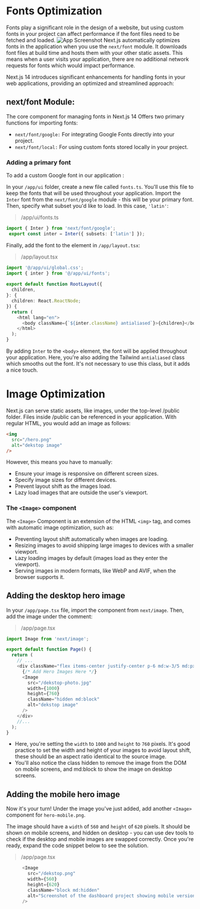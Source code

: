 # Fonts Optimization
Fonts play a significant role in the design of a website, but using custom fonts in your project can affect performance if the font files need to be fetched and loaded.
![App Screenshot](https://nextjs.org/_next/image?url=%2Flearn%2Fdark%2Ffont-layout-shift.png&w=1920&q=75&dpl=dpl_8JWihzhXtpkYanrPN4yhGPoiM2MX)
Next.js automatically optimizes fonts in the application when you use the `next/font` module. It downloads font files at build time and hosts them with your other static assets. This means when a user visits your application, there are no additional network requests for fonts which would impact performance.

Next.js 14 introduces significant enhancements for handling fonts in your web applications, providing an optimized and streamlined approach:

## next/font Module:
The core component for managing fonts in Next.js 14 Offers two primary functions for importing fonts:
* `next/font/google:` For integrating Google Fonts directly into your project.
* `next/font/local:` For using custom fonts stored locally in your project.

### Adding a primary font
To add a custom Google font in our application :

In your `/app/ui` folder, create a new file called `fonts.ts`. You'll use this file to keep the fonts that will be used throughout your application.
Import the `Inter` font from the `next/font/google` module - this will be your primary font. Then, specify what subset you'd like to load. In this case, `'latin'`:

> /app/ui/fonts.ts
```typescript
import { Inter } from 'next/font/google';
 export const inter = Inter({ subsets: ['latin'] });
```
Finally, add the font to the <body> element in `/app/layout.tsx`:
> /app/layout.tsx
```typescript
import '@/app/ui/global.css';
import { inter } from '@/app/ui/fonts';
 
export default function RootLayout({
  children,
}: {
  children: React.ReactNode;
}) {
  return (
    <html lang="en">
      <body className={`${inter.className} antialiased`}>{children}</body>
    </html>
  );
}
```
By adding `Inter` to the `<body>` element, the font will be applied throughout your application. Here, you're also adding the Tailwind `antialiased` class which smooths out the font. It's not necessary to use this class, but it adds a nice touch.

# Image Optimization
Next.js can serve static assets, like images, under the top-level /public folder. Files inside /public can be referenced in your application.
With regular HTML, you would add an image as follows:
```html
<img
  src="/hero.png"
  alt="dekstop image"
/>
```
However, this means you have to manually:

- Ensure your image is responsive on different screen sizes.
- Specify image sizes for different devices.
- Prevent layout shift as the images load.
- Lazy load images that are outside the user's viewport.

### The `<Image>` component
The `<Image>` Component is an extension of the HTML `<img>` tag, and comes with automatic image optimization, such as:

- Preventing layout shift automatically when images are loading.
- Resizing images to avoid shipping large images to devices with a smaller viewport.
- Lazy loading images by default (images load as they enter the viewport).
- Serving images in modern formats, like WebP and AVIF, when the browser supports it.

## Adding the desktop hero image
In your `/app/page.tsx` file, import the component from `next/image`. Then, add the image under the comment:
> /app/page.tsx
```typescript
import Image from 'next/image';

export default function Page() {
  return (
    // ...
    <div className="flex items-center justify-center p-6 md:w-3/5 md:px-28 md:py-12">
      {/* Add Hero Images Here */}
      <Image
        src="/dekstop-photo.jpg"
        width={1000}
        height={760}
        className="hidden md:block"
        alt="dekstop image"
      />
    </div>
    //...
  );
}
```
* Here, you're setting the `width` to `1000` and `height` to `760` pixels. It's good practice to set the width and height of your images to avoid layout shift, these should be an aspect ratio identical to the source image.
* You'll also notice the class hidden to remove the image from the DOM on mobile screens, and md:block to show the image on desktop screens.

## Adding the mobile hero image
Now it's your turn! Under the image you've just added, add another `<Image>` component for `hero-mobile.png`.

The image should have a `width` of `560` and `height` of `620` pixels.
It should be shown on mobile screens, and hidden on desktop - you can use dev tools to check if the desktop and mobile images are swapped correctly.
Once you're ready, expand the code snippet below to see the solution.
> /app/page.tsx
```typescript
      <Image
        src="/dekstop.png"
        width={560}
        height={620}
        className="block md:hidden"
        alt="Screenshot of the dashboard project showing mobile version"
      />
```

